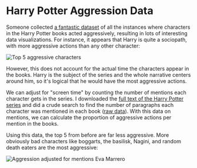 # Harry Potter Aggression Data

Someone collected [a fantastic dataset](https://docs.google.com/spreadsheets/d/1heSMqYzYnL5bS0xiZ2waReUMLKIxHce5MMsQxzhgaA8/edit#gid=1825799110) of all the instances where characters in the Harry Potter books acted aggressively, resulting in lots of interesting data visualizations. For instance, it appears that Harry is quite a sociopath, with more aggressive actions than any other character:

![Top 5 aggressive characters](https://raw.githubusercontent.com/andrewheiss/Harry-Potter-aggression/master/images/top_5.png)

However, this does not account for the actual time the characters appear in the books. Harry is the subject of the series and the whole narrative centers around him, so it's logical that he would have the most aggressive actions.

We can adjust for "screen time" by counting the number of mentions each character gets in the series. I downloaded the [full text of the Harry Potter series](http://www.readfreeonline.net/Author/J._K._Rowling/Index.html) and did a crude search to find the number of paragraphs each character was mentioned in each book ([raw data](https://github.com/andrewheiss/Harry-Potter-aggression/blob/master/harry_potter_aggression_full.csv)). With this  data on mentions, we can calculate the proportion of aggressive actions per mention in the books.

Using this data, the top 5 from before are far less aggressive. More obviously bad characters like boggarts, the basilisk, Nagini, and random death eaters are the most aggressive:

![Aggression adjusted for mentions](https://raw.githubusercontent.com/andrewheiss/Harry-Potter-aggression/master/images/adjusted.png)
Eva Marrero